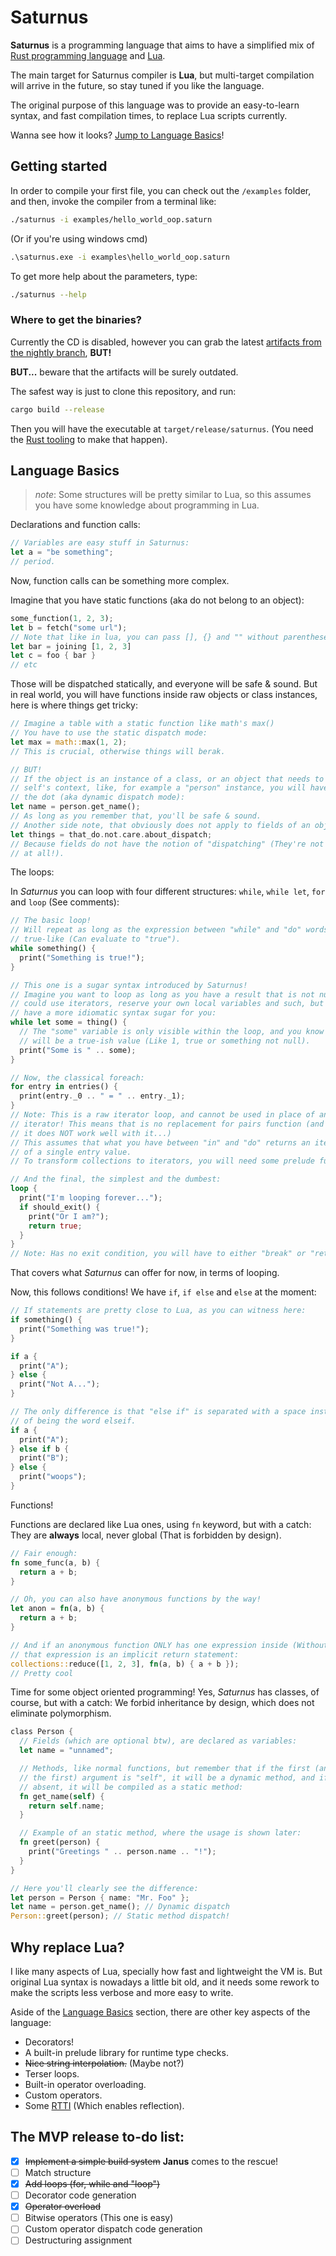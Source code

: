 # Saturnus

**Saturnus** is a programming language that aims to have a simplified mix of
[Rust programming language](https://www.rust-lang.org/) and [Lua](https://www.lua.org/).

The main target for Saturnus compiler is **Lua**, but multi-target compilation
will arrive in the future, so stay tuned if you like the language.

The original purpose of this language was to provide an easy-to-learn syntax,
and fast compilation times, to replace Lua scripts currently.

Wanna see how it looks? [Jump to Language Basics](#language-basics)!

## Getting started

In order to compile your first file, you can check out the `/examples` folder,
and then, invoke the compiler from a terminal like:

```sh
./saturnus -i examples/hello_world_oop.saturn
```

(Or if you're using windows cmd)
```cmd
.\saturnus.exe -i examples\hello_world_oop.saturn
```

To get more help about the parameters, type:
```sh
./saturnus --help
```

### Where to get the binaries?

Currently the CD is disabled, however you can grab the latest [artifacts from
the nightly branch][nightly], **BUT!**

[nightly]: https://github.com/sigmasoldi3r/Saturnus/actions/workflows/build-artifacts.yml

**BUT...** beware that the artifacts will be surely outdated.

The safest way is just to clone this repository, and run:

```sh
cargo build --release
```

Then you will have the executable at `target/release/saturnus`. (You need the
[Rust tooling][rustup] to make that happen).

[rustup]: https://www.rust-lang.org/learn/get-started

## Language Basics

> *note*: Some structures will be pretty similar to Lua, so this assumes you
> have some knowledge about programming in Lua.

Declarations and function calls:

```rs
// Variables are easy stuff in Saturnus:
let a = "be something";
// period.
```

Now, function calls can be something more complex.

Imagine that you have static functions (aka do not belong to an object):

```rs
some_function(1, 2, 3);
let b = fetch("some url");
// Note that like in lua, you can pass [], {} and "" without parentheses:
let bar = joining [1, 2, 3]
let c = foo { bar }
// etc
```

Those will be dispatched statically, and everyone will be safe & sound. But in
real world, you will have functions inside raw objects or class instances, here
is where things get tricky:

```rs
// Imagine a table with a static function like math's max()
// You have to use the static dispatch mode:
let max = math::max(1, 2);
// This is crucial, otherwise things will berak.

// BUT!
// If the object is an instance of a class, or an object that needs to access
// self's context, like, for example a "person" instance, you will have to use
// the dot (aka dynamic dispatch mode):
let name = person.get_name();
// As long as you remember that, you'll be safe & sound.
// Another side note, that obviously does not apply to fields of an object:
let things = that_do.not.care.about_dispatch;
// Because fields do not have the notion of "dispatching" (They're not functions
// at all!).
```

The loops:

In _Saturnus_ you can loop with four different structures: `while`, `while let`,
`for` and `loop` (See comments):

```rs
// The basic loop!
// Will repeat as long as the expression between "while" and "do" words is
// true-like (Can evaluate to "true").
while something() {
  print("Something is true!");
}

// This one is a sugar syntax introduced by Saturnus!
// Imagine you want to loop as long as you have a result that is not null, you
// could use iterators, reserve your own local variables and such, but we
// have a more idiomatic syntax sugar for you:
while let some = thing() {
  // The "some" variable is only visible within the loop, and you know that
  // will be a true-ish value (Like 1, true or something not null).
  print("Some is " .. some);
}

// Now, the classical foreach:
for entry in entries() {
  print(entry._0 .. " = " .. entry._1);
}
// Note: This is a raw iterator loop, and cannot be used in place of an
// iterator! This means that is no replacement for pairs function (and also
// it does NOT work well with it...)
// This assumes that what you have between "in" and "do" returns an iterator
// of a single entry value.
// To transform collections to iterators, you will need some prelude functions.

// And the final, the simplest and the dumbest:
loop {
  print("I'm looping forever...");
  if should_exit() {
    print("Or I am?");
    return true;
  }
}
// Note: Has no exit condition, you will have to either "break" or "return"!
```

That covers what _Saturnus_ can offer for now, in terms of looping.

Now, this follows conditions! We have `if`, `if else` and `else` at the moment:

```rs
// If statements are pretty close to Lua, as you can witness here:
if something() {
  print("Something was true!");
}

if a {
  print("A");
} else {
  print("Not A...");
}

// The only difference is that "else if" is separated with a space instead
// of being the word elseif.
if a {
  print("A");
} else if b {
  print("B");
} else {
  print("woops");
}
```

Functions!

Functions are declared like Lua ones, using `fn` keyword, but with a catch:
They are **always** local, never global (That is forbidden by design).

```rs
// Fair enough:
fn some_func(a, b) {
  return a + b;
}

// Oh, you can also have anonymous functions by the way!
let anon = fn(a, b) {
  return a + b;
}

// And if an anonymous function ONLY has one expression inside (Without ";"),
// that expression is an implicit return statement:
collections::reduce([1, 2, 3], fn(a, b) { a + b });
// Pretty cool
```

Time for some object oriented programming! Yes, _Saturnus_ has classes, of
course, but with a catch: We forbid inheritance by design, which does not
eliminate polymorphism.

```rs
class Person {
  // Fields (which are optional btw), are declared as variables:
  let name = "unnamed";

  // Methods, like normal functions, but remember that if the first (and only
  // the first) argument is "self", it will be a dynamic method, and if that is
  // absent, it will be compiled as a static method:
  fn get_name(self) {
    return self.name;
  }

  // Example of an static method, where the usage is shown later:
  fn greet(person) {
    print("Greetings " .. person.name .. "!");
  }
}

// Here you'll clearly see the difference:
let person = Person { name: "Mr. Foo" };
let name = person.get_name(); // Dynamic dispatch
Person::greet(person); // Static method dispatch!
```

## Why replace Lua?

I like many aspects of Lua, specially how fast and lightweight the VM is. But
original Lua syntax is nowadays a little bit old, and it needs some rework to
make the scripts less verbose and more easy to write.

Aside of the [Language Basics](#language-basics) section, there are other key
aspects of the language:

- Decorators!
- A built-in prelude library for runtime type checks.
- ~~Nice string interpolation.~~ (Maybe not?)
- Terser loops.
- Built-in operator overloading.
- Custom operators.
- Some [RTTI](https://en.wikipedia.org/wiki/Run-time_type_information) (Which enables reflection).

## The MVP release to-do list:

- [x] ~~Implement a simple build system~~ **Janus** comes to the rescue!
- [ ] Match structure
- [x] ~~Add loops (for, while and "loop")~~
- [ ] Decorator code generation
- [x] ~~Operator overload~~
- [ ] Bitwise operators (This one is easy)
- [ ] Custom operator dispatch code generation
- [ ] Destructuring assignment
